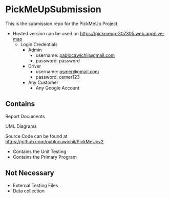 # PickMeUpSubmission

This is the submission repo for the PickMeUp Project.

- Hosted version can be used on https://pickmeup-307305.web.app/live-map
    - Login Credentials
      - Admin
        - username: pablocawichii@gmail.com
        - password: password
      - Driver
        - username: osmer@gmail.com
        - password: osmer123
      - Any Customer
        - Any Google Account

## Contains

Report Documents

UML Diagrams

Source Code can be found at https://github.com/pablocawichii/PickMeUpv2

- Contains the Unit Testing
- Contains the Primary Program

## Not Necessary

- External Testing Files
- Data collection
